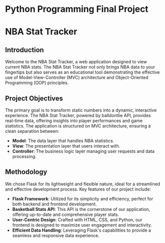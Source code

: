 # Python Programming Final Project
# NBA Stat Tracker

## Introduction

Welcome to the NBA Stat Tracker, a  web application designed to view current NBA stats. The NBA Stat Tracker not only brings NBA data to your fingertips but also serves as an educational tool demonstrating the effective use of Model-View-Controller (MVC) architecture and Object-Oriented Programming (OOP) principles.

## Project Objectives

The primary goal is to transform static numbers into a dynamic, interactive experience. The NBA Stat Tracker, powered by balldontlie API, provides real-time data, offering insights into player performances and game statistics. The application is structured on MVC architecture, ensuring a clean separation between:

- **Model**: The data layer that handles NBA statistics.
- **View**: The presentation layer that users interact with.
- **Controller**: The business logic layer managing user requests and data processing.

## Methodology

We chose Flask for its lightweight and flexible nature, ideal for a streamlined and effective development process. Key features of our project include:

- **Flask Framework**: Utilized for its simplicity and efficiency, perfect for both backend and frontend development.
- **Basketball Stats API**: This API is the cornerstone of our application, offering up-to-date and comprehensive player stats.
- **User-Centric Design**: Crafted with HTML, CSS, and Python, our frontend is designed to maximize user engagement and interactivity.
- **Efficient Data Handling**: Leveraging Flask's capabilities to provide a seamless and responsive data experience.


